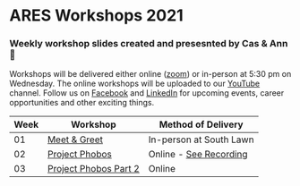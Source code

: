 # ARES Workshops 2021
### Weekly workshop slides created and presesnted by Cas & Ann 🚀

Workshops will be delivered either online ([zoom](https://unimelb.zoom.us/j/85679426097?pwd=Z1NqdjZQdzVKaVVFZmdTUmJrQVJpdz09)) or in-person at 5:30 pm on Wednesday. The online workshops will be uploaded to our [YouTube](https://www.youtube.com/channel/UCSasWA_I84a9hVrnzslJ3YQ) channel. Follow us on  [Facebook](https://www.facebook.com/unimelbARES) and [LinkedIn](https://www.linkedin.com/company/aerospace-rocket-engineering-society/posts/?feedView=all) for upcoming events, career opportunities and other exciting things.


|Week|Workshop|Method of Delivery|
|---|---|---|
|01|[Meet & Greet](./slides/ws1.pdf)|In-person at South Lawn|
|02|[Project Phobos](./slides/ws2.pdf)|Online - [See Recording](https://www.youtube.com/watch?v=kmtaQ6ULfso&t=1489s)|
|03|[Project Phobos Part 2](./slides/ws3.pdf)|Online
